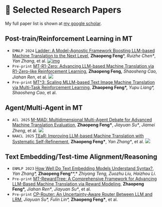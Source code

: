 
# 📝 Selected Research Papers
My full paper list is shown at [my google scholar](https://scholar.google.com/citations?user=gdr_uc4AAAAJ).

## **Post-train/Reinforcement Learning in MT**

- `EMNLP 2024` [Ladder: A Model-Agnostic Framework Boosting LLM-based Machine Translation to the Next Level](https://arxiv.org/pdf/2406.15741), **Zhaopeng Feng***, *Ruizhe Chen\**, *Yan Zhang*, et al. [![img](https://img.shields.io/github/stars/fzp0424/MT-Ladder?style=social&label=Code+Stars)](https://github.com/fzp0424/MT-Ladder)
- ``Pre-print`` [MT-R1-Zero: Advancing LLM-based Machine Translation via R1-Zero-like Reinforcement Learning](https://arxiv.org/pdf/2504.10160), **Zhaopeng Feng,** *Shaosheng* *Cao,* *Jiahan* *Ren*, et al.  [![](https://img.shields.io/github/stars/fzp0424/MT-R1-Zero?style=social&label=Code+Stars)](https://github.com/fzp0424/MT-R1-Zero)
- ``Pre-print`` [MT^3: Scaling MLLM-based Text Image Machine Translation via Multi-Task Reinforcement Learning](https://arxiv.org/pdf/2505.19714), **Zhaopeng Feng\*,** *Yupu* *Liang\*,* *Shaosheng* *Cao*, et al.

## **Agent/Multi-Agent in MT**
- `ACL 2025` [M-MAD: Multidimensional Multi-Agent Debate for Advanced Machine Translation Evaluation](https://arxiv.org/abs/2412.20127), **Zhaopeng Feng\***, *Jiayuan Su\**, *Jiamei Zheng*, et al. [![](https://img.shields.io/github/stars/SU-JIAYUAN/M-MAD?style=social&label=Code+Stars)](https://github.com/SU-JIAYUAN/M-MAD)
- ``NAACL 2025`` [TEaR: Improving LLM-based Machine Translation with Systematic Self-Refinement](https://arxiv.org/abs/2402.16379), **Zhaopeng Feng\***, *Yan Zhang\**, et al. [![](https://img.shields.io/github/stars/fzp0424/self_correct_mt?style=social&label=Code+Stars)](https://github.com/fzp0424/self_correct_mt)


## **Text Embedding/Test-time Alignment/Reasoning** 
- ``ENMLP 2023`` [How Well Do Text Embedding Models Understand Syntax?](https://aclanthology.org/2023.findings-emnlp.650/), *Yan Zhang\*,* **Zhaopeng Feng****,* *Zhiyang* *Teng,* *Zuozhu* *Liu,* *Haizhou* *Li*.
- ``Pre-print`` [MT-RewardTree: A Comprehensive Framework for Advancing LLM-Based Machine Translation via Reward Modeling](https://arxiv.org/pdf/2503.12123), **Zhaopeng Feng\*,** *Jiahan Ren\**, *Jiayuan Su\**, et al.
- ``Pre-print`` [CP-Router: An Uncertainty-Aware Router Between LLM and LRM](https://arxiv.org/pdf/2505.19970), *Jiayuan Su\*,* *Fulin* *Lin\*,* **Zhaopeng Feng\***, et al. 
